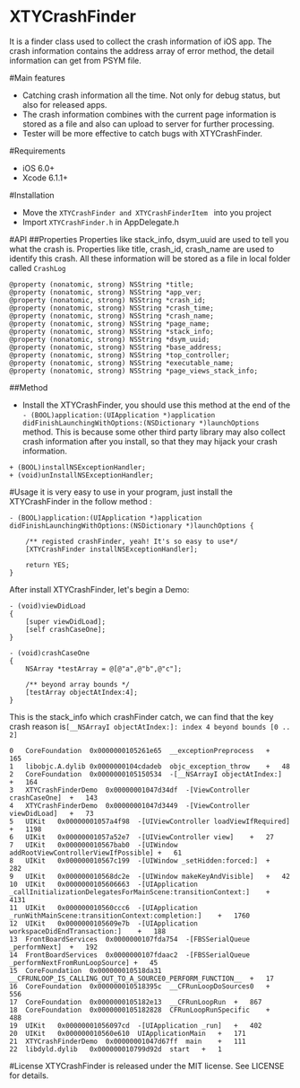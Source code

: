 # XTYCrashFinder
It is a finder class used to collect the crash information of iOS app. The crash information contains the address array of error method, the detail information can  get from PSYM file.


#Main features
* Catching crash information all the time. Not only for debug status, but also for released apps.
* The crash information combines with the current page information is stored as a file and also can upload to server for further processing.
* Tester will be more effective to catch bugs with XTYCrashFinder.

#Requirements
* iOS 6.0+ 
* Xcode 6.1.1+

#Installation
  * Move the `XTYCrashFinder and XTYCrashFinderItem ` into you project
  * Import `XTYCrashFinder.h` in AppDelegate.h 

#API
##Properties
Properties like stack_info, dsym_uuid are used to tell you what the crash is. Properties like title, crash_id, crash_name are used to identify this crash. All these information will be stored as a file in local folder called `CrashLog` 

```
@property (nonatomic, strong) NSString *title;
@property (nonatomic, strong) NSString *app_ver;
@property (nonatomic, strong) NSString *crash_id;
@property (nonatomic, strong) NSString *crash_time;
@property (nonatomic, strong) NSString *crash_name;
@property (nonatomic, strong) NSString *page_name;
@property (nonatomic, strong) NSString *stack_info;
@property (nonatomic, strong) NSString *dsym_uuid;
@property (nonatomic, strong) NSString *base_address;
@property (nonatomic, strong) NSString *top_controller;
@property (nonatomic, strong) NSString *executable_name;
@property (nonatomic, strong) NSString *page_views_stack_info;
```



##Method
 *  Install the XTYCrashFinder, you should use this method  at the end of the `- (BOOL)application:(UIApplication *)application didFinishLaunchingWithOptions:(NSDictionary *)launchOptions` method. This is because some other third party library may also collect crash information after you install, so that they may hijack your crash information.

```
+ (BOOL)installNSExceptionHandler;
+ (void)unInstallNSExceptionHandler;

```

#Usage
it is very easy to use in your program, just install the XTYCrashFinder in the follow method :

```
- (BOOL)application:(UIApplication *)application didFinishLaunchingWithOptions:(NSDictionary *)launchOptions {

    /** registed crashFinder, yeah! It's so easy to use*/
    [XTYCrashFinder installNSExceptionHandler];
    
    return YES;
}
```

After install XTYCrashFinder, let's begin a Demo:

```
- (void)viewDidLoad
{
    [super viewDidLoad];
    [self crashCaseOne];
}

- (void)crashCaseOne
{
    NSArray *testArray = @[@"a",@"b",@"c"];
    
    /** beyond array bounds */
    [testArray objectAtIndex:4];
}
```

This is the stack_info which crashFinder catch, we can find that the key crash reason  is`[__NSArrayI objectAtIndex:]: index 4 beyond bounds [0 .. 2]`

```
0	CoreFoundation	0x0000000105261e65	__exceptionPreprocess	+	165 
1	libobjc.A.dylib	0x0000000104cdadeb	objc_exception_throw	+	48
2	CoreFoundation	0x0000000105150534	-[__NSArrayI objectAtIndex:]	+	164
3	XTYCrashFinderDemo	0x00000001047d34df	-[ViewController crashCaseOne]	+	143
4	XTYCrashFinderDemo	0x00000001047d3449	-[ViewController viewDidLoad]	+	73
5	UIKit	0x00000001057a4f98	-[UIViewController loadViewIfRequired]	+	1198
6	UIKit	0x00000001057a52e7	-[UIViewController view]	+	27
7	UIKit	0x000000010567bab0	-[UIWindow addRootViewControllerViewIfPossible]	+	61
8	UIKit	0x000000010567c199	-[UIWindow _setHidden:forced:]	+	282
9	UIKit	0x000000010568dc2e	-[UIWindow makeKeyAndVisible]	+	42
10	UIKit	0x0000000105606663	-[UIApplication _callInitializationDelegatesForMainScene:transitionContext:]	+	4131
11	UIKit	0x000000010560ccc6	-[UIApplication _runWithMainScene:transitionContext:completion:]	+	1760
12	UIKit	0x0000000105609e7b	-[UIApplication workspaceDidEndTransaction:]	+	188
13	FrontBoardServices	0x0000000107fda754	-[FBSSerialQueue _performNext]	+	192
14	FrontBoardServices	0x0000000107fdaac2	-[FBSSerialQueue _performNextFromRunLoopSource]	+	45
15	CoreFoundation	0x000000010518da31	__CFRUNLOOP_IS_CALLING_OUT_TO_A_SOURCE0_PERFORM_FUNCTION__	+	17
16	CoreFoundation	0x000000010518395c	__CFRunLoopDoSources0	+	556
17	CoreFoundation	0x0000000105182e13	__CFRunLoopRun	+	867
18	CoreFoundation	0x0000000105182828	CFRunLoopRunSpecific	+	488
19	UIKit	0x00000001056097cd	-[UIApplication _run]	+	402
20	UIKit	0x000000010560e610	UIApplicationMain	+	171
21	XTYCrashFinderDemo	0x00000001047d67ff	main	+	111
22	libdyld.dylib	0x000000010799d92d	start	+	1
```

#License
XTYCrashFinder is released under the MIT license. See LICENSE for details.
